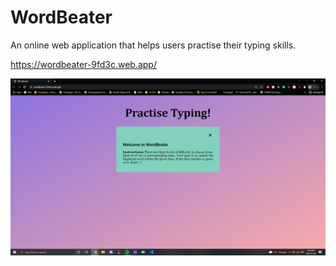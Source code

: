 # WordBeater
An online web application that helps users practise their typing skills.

https://wordbeater-9fd3c.web.app/

![Homescreen](Screenshot.PNG)

